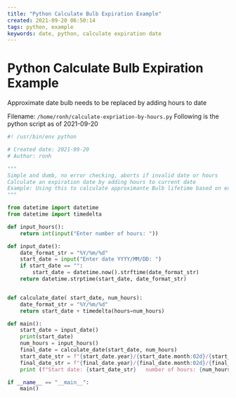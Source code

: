 ```yaml
---
title: "Python Calculate Bulb Expiration Example"
created: 2021-09-20 06:50:14
tags: python, example
keywords: date, python, calculate expiration date
---
```


# Python Calculate Bulb Expiration Example

Approximate date bulb needs to be replaced by adding hours to date

Filename: `/home/ronh/calculate-expriation-by-hours.py`
Following is the python script as of 2021-09-20

```python
#! /usr/bin/env python

# Created date: 2021-09-20
# Author: ronh

"""
Simple and dumb, no error checking, aborts if invalid date or hours
Calculate an expiration date by adding hours to current date
Example: Using this to calculate approximante Bulb lifetime based on expected hours
"""

from datetime import datetime
from datetime import timedelta

def input_hours():
    return int(input("Enter number of hours: "))

def input_date():
    date_format_str = "%Y/%m/%d"
    start_date = input("Enter date YYYY/MM/DD: ")
    if start_date == "":
        start_date = datetime.now().strftime(date_format_str)
    return datetime.strptime(start_date, date_format_str)


def calculate_date( start_date, num_hours):
    date_format_str = "%Y/%m/%d"
    return start_date + timedelta(hours=num_hours)

def main():
    start_date = input_date()
    print(start_date)
    num_hours = input_hours()
    final_date = calculate_date(start_date, num_hours)
    start_date_str = f"{start_date.year}/{start_date.month:02d}/{start_date.day:02d}"
    final_date_str = f"{final_date.year}/{final_date.month:02d}/{final_date.day:02d}"
    print (f"Start date: {start_date_str}   number of hours: {num_hours:4d}   final date: {final_date_str}")

if __name__ == "__main__":
    main()
```
